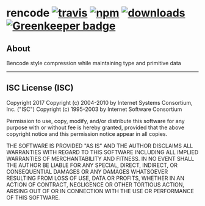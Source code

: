 # rencode [![travis][travis-image]][travis-url] [![npm][npm-image]][npm-url] [![downloads][downloads-image]][downloads-url] [![Greenkeeper badge](https://badges.greenkeeper.io/PolkaJS/rencode.svg)](https://greenkeeper.io/)

[travis-image]: https://travis-ci.org/PolkaJS/rencode.svg?branch=master
[travis-url]: https://travis-ci.org/PolkaJS/rencode
[npm-image]: https://img.shields.io/npm/v/@polkajs/rencode.svg
[npm-url]: https://npmjs.org/package/@polkajs/rencode
[downloads-image]: https://img.shields.io/npm/dm/@polkajs/rencode.svg
[downloads-url]: https://npmjs.org/package/@polkajs/rencode

## About

Bencode style compression while maintaining type and primitive data

---

## ISC License (ISC)

Copyright 2017 <PolkaJS>
Copyright (c) 2004-2010 by Internet Systems Consortium, Inc. ("ISC")
Copyright (c) 1995-2003 by Internet Software Consortium


Permission to use, copy, modify, and/or distribute this software for any purpose with or without fee is hereby granted, provided that the above copyright notice and this permission notice appear in all copies.

THE SOFTWARE IS PROVIDED "AS IS" AND THE AUTHOR DISCLAIMS ALL WARRANTIES WITH REGARD TO THIS SOFTWARE INCLUDING ALL IMPLIED WARRANTIES OF MERCHANTABILITY AND FITNESS. IN NO EVENT SHALL THE AUTHOR BE LIABLE FOR ANY SPECIAL, DIRECT, INDIRECT, OR CONSEQUENTIAL DAMAGES OR ANY DAMAGES WHATSOEVER RESULTING FROM LOSS OF USE, DATA OR PROFITS, WHETHER IN AN ACTION OF CONTRACT, NEGLIGENCE OR OTHER TORTIOUS ACTION, ARISING OUT OF OR IN CONNECTION WITH THE USE OR PERFORMANCE OF THIS SOFTWARE.
